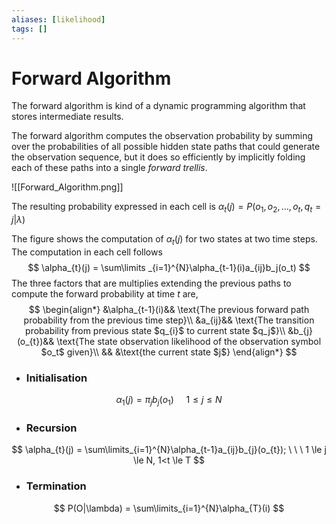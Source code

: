 ```yaml
---
aliases: [likelihood]
tags: []
---
```


# Forward Algorithm

The forward algorithm is kind of a dynamic programming algorithm that stores intermediate results.

The forward algorithm computes the observation probability by summing over the probabilities of all possible hidden state paths that could generate the observation sequence, but it does so efficiently by implicitly folding each of these paths into a
single *forward trellis*.

![[Forward_Algorithm.png]]

The resulting probability expressed in each cell is $\alpha_{t}(j) = P(o_{1},o_{2},\dots ,o_{t},q_{t}=j|\lambda)$ 

The figure shows the computation of $\alpha_{t}(j)$ for two states at two time steps. The computation in each cell follows 
$$
\alpha_{t}(j) = \sum\limits _{i=1}^{N}\alpha_{t-1}(i)a_{ij}b_j(o_t)
$$
The three factors that are multiplies extending the previous paths to compute the forward probability at time $t$ are,
$$
\begin{align*}
&\alpha_{t-1}(i)&&  \text{The previous forward path probability from the previous time step}\\
&a_{ij}&& \text{The transition probability from previous state $q_{i}$ to current state $q_j$}\\
&b_{j}(o_{t})&& \text{The state observation likelihood of the observation symbol $o_t$ given}\\
&& &\text{the current state $j$} 
\end{align*}
$$
- ### Initialisation
$$
\alpha_{1}(j)=\pi_{j}b_{j}(o_{1}) \ \ \ \ \ 1 \le j \le N
$$
- ### Recursion
$$
\alpha_{t}(j) = \sum\limits_{i=1}^{N}\alpha_{t-1}a_{ij}b_{j}(o_{t}); \ \ \  1 \le j \le N, 1<t \le T
$$
- ### Termination
$$
P(O|\lambda) = \sum\limits_{i=1}^{N}\alpha_{T}(i)
$$
